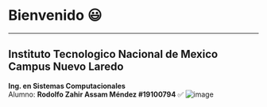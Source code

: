 # Bienvenido 😃  
--------------------  
## **Instituto Tecnologico Nacional de Mexico Campus Nuevo Laredo**  
**Ing. en Sistemas Computacionales**  
Alumno: **Rodolfo Zahir Assam Méndez #19100794** ✅
![image](https://cdn2.hubspot.net/hubfs/53/como-hacer-una-pagina-web-en-html.jpg)